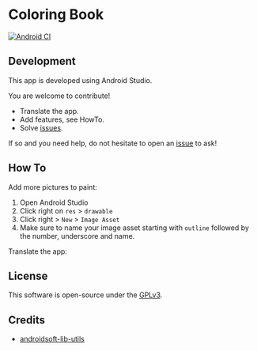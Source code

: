 # Coloring Book
[![Android CI](https://github.com/niccokunzmann/androidsoft-coloring/workflows/Android%20CI/badge.svg)](https://github.com/niccokunzmann/androidsoft-coloring/actions?query=workflow%3A%22Android+CI%22)

## Development

This app is developed using Android Studio.

You are welcome to contribute!
- Translate the app.
- Add features, see HowTo.
- Solve [issues].

If so and you need help, do not hesitate to open an [issue][issues] to ask!

## How To

Add more pictures to paint:
1. Open Android Studio
2. Click right on `res` > `drawable`
3. Click right > `New` > `Image Asset`
4. Make sure to name your image asset starting with `outline` followed by the
    number, underscore and name.

Translate the app: 

## License

This software is open-source under the [GPLv3](LICENSE).

[issues]: https://github.com/niccokunzmann/androidsoft-coloring/issues

## Credits

- [androidsoft-lib-utils](https://github.com/niccokunzmann/androidsoft-lib-utils)
